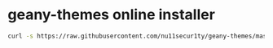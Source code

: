 # geany-themes online installer
```bash
curl -s https://raw.githubusercontent.com/nu11secur1ty/geany-themes/master/geany-themes.sh | bash
```

